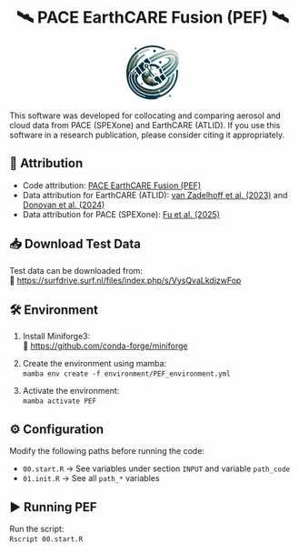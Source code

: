 <h1 align="center"> 🛰️ PACE EarthCARE Fusion (PEF) 🛰️</h1>
<p align="center"> <img src="assets/PEF_logo3.png" alt="PEF Logo" width="100" height="100"> </p>

This software was developed for collocating and comparing aerosol and cloud data from PACE (SPEXone) and EarthCARE (ATLID). If you use this software in a research publication, please consider citing it appropriately.

## 📜 Attribution

- Code attribution: [PACE EarthCARE Fusion (PEF)](https://github.com/atsikerdekis/PaceEarthcareFusion)
- Data attribution for EarthCARE (ATLID): [van Zadelhoff et al. (2023)](https://doi.org/10.5194/amt-16-3631-2023) and [Donovan et al. (2024)](https://doi.org/10.5194/amt-17-5301-2024)
- Data attribution for PACE (SPEXone): [Fu et al. (2025)](https://doi.org/10.1029/2024GL113525)

## 📥 Download Test Data

Test data can be downloaded from:  
🔗 https://surfdrive.surf.nl/files/index.php/s/VysQvaLkdjzwFop

## 🛠 Environment

1. Install Miniforge3:  
   🔗 https://github.com/conda-forge/miniforge

2. Create the environment using mamba:  
   `mamba env create -f environment/PEF_environment.yml`

3. Activate the environment:  
   `mamba activate PEF`

## ⚙️ Configuration

Modify the following paths before running the code:  
- `00.start.R` → See variables under section `INPUT` and variable `path_code`
- `01.init.R`  → See all `path_*` variables 

## ▶️ Running PEF

Run the script:  
`Rscript 00.start.R` 


